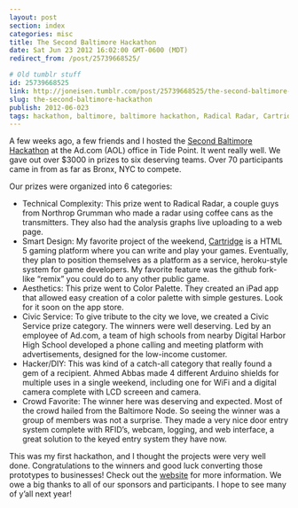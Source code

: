 ```yaml
---
layout: post
section: index
categories: misc
title: The Second Baltimore Hackathon
date: Sat Jun 23 2012 16:02:00 GMT-0600 (MDT)
redirect_from: /post/25739668525/

# Old tumblr stuff
id: 25739668525
link: http://joneisen.tumblr.com/post/25739668525/the-second-baltimore-hackathon
slug: the-second-baltimore-hackathon
publish: 2012-06-023
tags: hackathon, baltimore, baltimore hackathon, Radical Radar, Cartridge, Ad.com, Northrop Grumman, Baltimore Node
---
```



A few weeks ago, a few friends and I hosted the [Second Baltimore Hackathon](http://baltimorehackathon.com) at the Ad.com (AOL) office in Tide Point. It went really well. We gave out over \$3000 in prizes to six deserving teams. Over 70 participants came in from as far as Bronx, NYC to compete.

Our prizes were organized into 6 categories:

-   Technical Complexity: This prize went to Radical Radar, a couple
    guys from Northrop Grumman who made a radar using coffee cans as the
    transmitters. They also had the analysis graphs live uploading to a
    web page.
-   Smart Design: My favorite project of the weekend,
    [Cartridge](http://crtrg.com/) is a HTML 5 gaming platform where you
    can write and play your games. Eventually, they plan to position
    themselves as a platform as a service, heroku-style system for game
    developers. My favorite feature was the github fork-like “remix” you
    could do to any other public game.
-   Aesthetics: This prize went to Color Palette. They created an iPad
    app that allowed easy creation of a color palette with simple
    gestures. Look for it soon on the app store.
-   Civic Service: To give tribute to the city we love, we created a
    Civic Service prize category. The winners were well deserving. Led
    by an employee of Ad.com, a team of high schools from nearby Digital
    Harbor High School developed a phone calling and meeting platform
    with advertisements, designed for the low-income customer.
-   Hacker/DIY: This was kind of a catch-all category that really found
    a gem of a recipient. Ahmed Abbas made 4 different Arduino shields
    for multiple uses in a single weekend, including one for WiFi and a
    digital camera complete with LCD screeen and camera.
-   Crowd Favorite: The winner here was deserving and expected. Most of
    the crowd hailed from the Baltimore Node. So seeing the winner was a
    group of members was not a surprise. They made a very nice door
    entry system complete with RFID’s, webcam, logging, and web
    interface, a great solution to the keyed entry system they have now.

This was my first hackathon, and I thought the projects were very well done. Congratulations to the winners and good luck converting those prototypes to businesses! Check out the [website](http://baltimorehackathon.com) for more information. We owe a big thanks to all of our sponsors and participants. I hope to see many of y’all next year!

